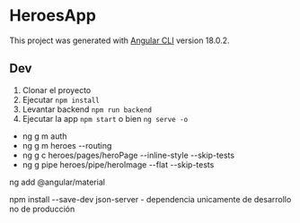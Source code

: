 # HeroesApp

This project was generated with [Angular CLI](https://github.com/angular/angular-cli) version 18.0.2.

## Dev

1. Clonar el proyecto
2. Ejecutar ```npm install```
3. Levantar backend ```npm run backend```
4. Ejecutar la app ```npm start``` o bien ```ng serve -o```


* ng g m auth
* ng g m heroes --routing
* ng g c heroes/pages/heroPage --inline-style --skip-tests
* ng g pipe heroes/pipe/heroImage --flat --skip-tests

ng add @angular/material

npm install --save-dev json-server - dependencia unicamente de desarrollo no de producción
